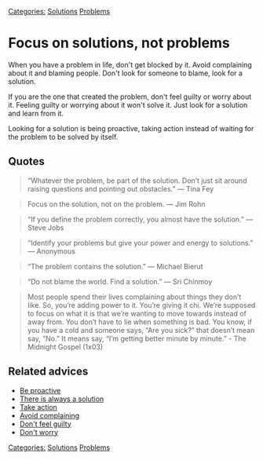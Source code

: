 [Categories:](../Categories/index.md) [Solutions](../Categories/Solutions.md) [Problems](../Categories/Problems.md)
# Focus on solutions, not problems

When you have a problem in life, don't get blocked by it. Avoid complaining about it and blaming people. Don't look for someone to blame, look for a solution.

If you are the one that created the problem, don't feel guilty or worry about it. Feeling guilty or worrying about it won't solve it. Just look for a solution and learn from it.

Looking for a solution is being proactive, taking action instead of waiting for the problem to be solved by itself.

## Quotes

> “Whatever the problem, be part of the solution. Don’t just sit around raising questions and pointing out obstacles.” ― Tina Fey

> Focus on the solution, not on the problem. ― Jim Rohn

> “If you define the problem correctly, you almost have the solution.” ― Steve Jobs

> “Identify your problems but give your power and energy to solutions.” ― Anonymous

> “The problem contains the solution.” ― Michael Bierut

> “Do not blame the world. Find a solution.” ― Sri Chinmoy

> Most people spend their lives complaining about things they don’t like. So, you’re adding power to it. You’re giving it chi. We’re supposed to focus on what it is that we’re wanting to move towards instead of away from. You don’t have to lie when something is bad. You know, if you have a cold and someone says, “Are you sick?” that doesn’t mean say, “No.” It means say, “I’m getting better minute by minute.” - The Midnight Gospel (1x03)

## Related advices

- [Be proactive](../Be%20proactive/index.md)
- [There is always a solution](../There%20is%20always%20a%20solution/index.md)
- [Take action](../Take%20action/index.md)
- [Avoid complaining](../Avoid%20complaining/index.md)
- [Don't feel guilty](../Don't%20feel%20guilty/index.md)
- [Don't worry](../Don't%20worry/index.md)

[Categories:](../Categories/index.md) [Solutions](../Categories/Solutions.md) [Problems](../Categories/Problems.md)